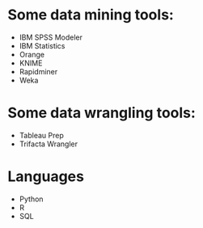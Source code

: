 # Some data mining tools:
- IBM SPSS Modeler
- IBM Statistics
- Orange
- KNIME
- Rapidminer
- Weka

# Some data wrangling tools:
- Tableau Prep
- Trifacta Wrangler

# Languages
- Python
- R
- SQL
